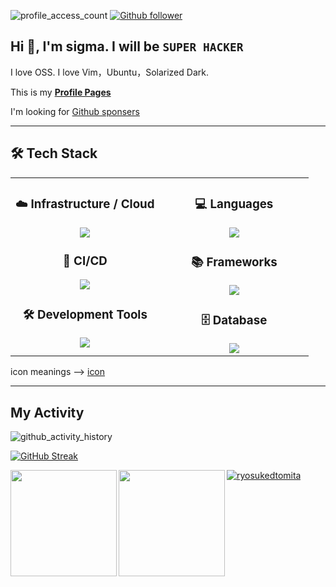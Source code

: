 <!--
**RyosukeDTomita/RyosukeDTomita** is a ✨ _special_ ✨ repository because its `README.md` (this file) appears on your GitHub profile.

Reference -> https://jackswim3411.hatenablog.com/entry/2021/09/18/205206
-->
![profile_access_count](https://komarev.com/ghpvc/?username=RyosukeDTomita)
[![Github follower](https://img.shields.io/github/followers/RyosukeDTomita?label=Follow&style=social)](https://github.com/RyosukeDTomita)

## Hi 👋, I'm sigma. I will be `SUPER HACKER`

I love OSS. I love Vim，Ubuntu，Solarized Dark.

This is my **[Profile Pages](https://ryosukedtomita.github.io/MyActivity/)**

I'm looking for [Github sponsers](https://github.com/sponsors/RyosukeDTomita)

---

## 🛠️ **Tech Stack**

<table align="center">
<tr>
<td width="50%" align="center" valign="top">

### ☁️ **Infrastructure / Cloud**
<img src="https://skillicons.dev/icons?i=aws,docker,nginx,debian,ubuntu" />

### 🔄 **CI/CD**
<img src="https://skillicons.dev/icons?i=githubactions" />

### 🛠️ **Development Tools**
<img src="https://skillicons.dev/icons?i=neovim,vscode,obsidian" />

</td>
<td width="50%" align="center" valign="top">

### 💻 **Languages**
<img src="https://skillicons.dev/icons?i=java,lua,py,ts,deno,nodejs,bash,latex,haskell" />

### 📚 **Frameworks**
<img src="https://skillicons.dev/icons?i=flask,react" />

### 🗄️ **Database**
<img src="https://skillicons.dev/icons?i=redis,mysql,mongodb" />  

</td>
</tr>
</table>


icon meanings --> [icon](https://github.com/tandpfun/skill-icons#readme)

---

## My Activity

![github_activity_history](https://github-profile-summary-cards.vercel.app/api/cards/profile-details?username=RyosukeDTomita&theme=solarized_dark)
<!--https://github-readme-streak-stats.herokuapp.com/demo/-->
[![GitHub Streak](https://github-readme-streak-stats.herokuapp.com?user=RyosukeDTomita&theme=solarized-dark)](https://git.io/streak-stats)

<a href="https://github.com/RyosukeDTomita">
  <img align="left" height="170px" src="https://github-readme-stats.vercel.app/api?username=RyosukeDTomita&count_private=true&show_icons=true&theme=cobalt" />
</a>
<a href="https://github.com/RyosukeDTomita">
  <img align="left" height="170px" src="https://github-readme-stats.vercel.app/api/top-langs/?username=RyosukeDTomita&exlude_repo=memo,memo_archive20230212,memo_archive2022_03,article,WIP,news,Self-introduction,&hide=html,css&layout=compact&theme=cobalt" />
</a>

<p align="left"> <a href="https://github.com/ryo-ma/github-profile-trophy"><img src="https://github-profile-trophy.vercel.app/?username=ryosukedtomita&theme=nord" alt="ryosukedtomita" /></a> </p>
